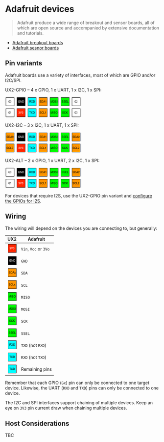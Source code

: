 # Adafruit devices

> Adafruit produce a wide range of breakout and sensor boards, all of which are open source and accompanied by extensive documentation and tutorials.

* [Adafruit breakout boards](https://www.adafruit.com/category/42)
* [Adafruit sesnor boards](https://www.adafruit.com/category/35)

## Pin variants

Adafruit boards use a variety of interfaces, most of which are GPIO and/or I2C/SPI.

UX2-GPIO – 4 x GPIO, 1 x UART, 1 x I2C, 1 x SPI:

![UX2-GPIO](../../img/ux2-gpio.png)

UX2-I2C – 3 x I2C, 1 x UART, 1 x SPI:

![UX2-I2C](../../img/ux2-i2c.png)

UX2-ALT – 2 x GPIO, 1 x UART, 2 x I2C, 1 x SPI:

![UX2-ALT](../../img/ux2-alt.png)

For devices that require I2S, use the UX2-GPIO pin variant and [configure the GPIOs for I2S](../I2S/README.md).

## Wiring

The wiring will depend on the devices you are connecting to, but generally:

| UX2                          | Adafruit              |
| ---------------------------- | --------------------- |
| ![3V3](../../pin/3v3.png)    | `Vin`, `Vcc` or `3Vo` |
| ![GND](../../pin/gnd.png)    | `GND`                 |
| ![SDAx](../../pin/sda.png)   | `SDA`                 |
| ![SCLx](../../pin/scl.png)   | `SCL`                 |
| ![MISO](../../pin/miso.png)  | `MISO`                |
| ![MOSI](../../pin/mosi.png)  | `MOSI`                |
| ![SCK](../../pin/sck.png)    | `SCK`                 |
| ![SSEL](../../pin/ssel.png)  | `SSEL`                |
| ![RXD](../../pin/rxd.png)    | `TXD` (not `RXD`)     |
| ![TXD](../../pin/txd.png)    | `RXD` (not `TXD`)     |
| ![Gx](../../pin/txd.png)     | Remaining pins        |

Remember that each GPIO (`Gx`) pin can only be connected to one target device. Likewise, the UART (`RXD` and `TXD`) pins can only be connected to one device.

The I2C and SPI interfaces support chaining of multiple devices. Keep an eye on `3V3` pin current draw when chaining multiple devices.

## Host Considerations

TBC
